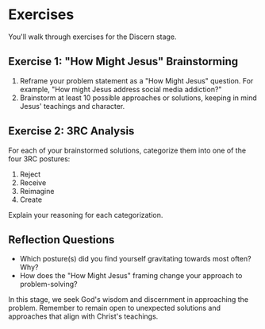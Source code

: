 # Exercises

You'll walk through exercises for the Discern stage.

## Exercise 1: "How Might Jesus" Brainstorming

1. Reframe your problem statement as a "How Might Jesus" question. For example, "How might Jesus address social media addiction?"
2. Brainstorm at least 10 possible approaches or solutions, keeping in mind Jesus' teachings and character.

## Exercise 2: 3RC Analysis

For each of your brainstormed solutions, categorize them into one of the four 3RC postures:

1. Reject
2. Receive
3. Reimagine
4. Create

Explain your reasoning for each categorization.

## Reflection Questions

- Which posture(s) did you find yourself gravitating towards most often? Why?
- How does the "How Might Jesus" framing change your approach to problem-solving?

In this stage, we seek God's wisdom and discernment in approaching the problem. Remember to remain open to unexpected solutions and approaches that align with Christ's teachings.
